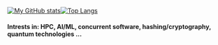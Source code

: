 [![My GitHub stats](https://github-readme-stats.vercel.app/api?username=jounaidr&theme=cobalt&count_private=true&include_all_commits=true&hide_rank=true)](https://github.com/anuraghazra/github-readme-stats)[![Top Langs](https://github-readme-stats.vercel.app/api/top-langs/?username=jounaidr&exclude_repo=jrvr-world,jrc-node-javadocs,jrc-node-API-docs,React-ui-training,JR-portfolio-react&theme=cobalt&layout=compact&langs_count=8)](https://github.com/anuraghazra/github-readme-stats)

#### Intrests in: HPC, AI/ML, concurrent software, hashing/cryptography, quantum technologies ...
